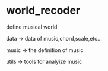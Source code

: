 # world_recoder
define musical world

data -> data of music,chord,scale,etc...

music -> the definition of music

utils -> tools for analyize music
